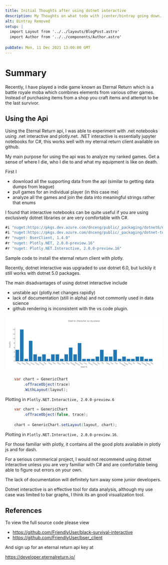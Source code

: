 ```yaml
---
title: Initial Thoughts after using dotnet interactive
description: My Thoughts on what todo with jcenter/bintray going down.
alt: Bintray Removed
setup: |
  import Layout from '../../layouts/BlogPost.astro'
  import Author from '../../components/Author.astro'

pubDate: Mon, 11 Dec 2021 13:00:00 GMT
---
```


# Summary

Recently, I have played a indie game known as Eternal Return which is a battle royale moba which combines elements from various other games. Instead of purchasing items from a shop you craft items and attempt to be the last survivor.


## Using the Api

Using the Eternal Return api, I was able to experiment with .net notebooks using .net interactive and plotly.net. .NET interactive is essentially jupyter notebooks for C#, this works well with my eternal return client available on github.

My main purpose for using the api was to analyze my ranked games.
Get a sense of where I die, who I die to and what my equipment is like on death.

First I 
* download all the supporting data from the api (similar to getting data dumps from league)
* pull games for an individual player (in this case me)
* analyze all the games and join the data into meaningful strings rather that enums

I found that interactive notebooks can be quite useful if you are using exclusively dotnet libraries or are very comfortable with C#.

```csharp
#i "nuget:https://pkgs.dev.azure.com/dnceng/public/_packaging/dotnet6/nuget/v3/index.json" 
#i "nuget:https://pkgs.dev.azure.com/dnceng/public/_packaging/dotnet-tools/nuget/v3/index.json" 
#r "nuget: BserClient, 1.4.0"
#r "nuget: Plotly.NET, 2.0.0-preview.16"
#r "nuget: Plotly.NET.Interactive, 2.0.0-preview.16"
```

Sample code to install the eternal return client with plotly.

Recently, dotnet interactive was upgraded to use dotnet 6.0, but luckily it still works with dotnet 5.0 packages.

The main disadvantages of using dotnet interactive include

* unstable api (plotly.net changes rapidly)
* lack of documentation (still in alpha) and not commonly used in data science
* github rendering is inconsistent with the vs code plugin.

![Sample plot](/imgs/2021/hyunwoo_deaths.png)

```csharp
    var chart = GenericChart
        .ofTraceObject(trace)
        .WithLayout(layout);
```

Plotting in `Plotly.NET.Interactive, 2.0.0-preview.6`

```csharp
    var chart = GenericChart
        .ofTraceObject(false, trace);

    chart = GenericChart.setLayout(layout, chart);
```

Plotting in `Plotly.NET.Interactive, 2.0.0-preview.16`.

For those familiar with plotly, it contains all the good plots available in plotly js and for dash.

For a serious commerical project, I would not recommend using dotnet interactive unless you are very familiar with C# and are comfortable being able to figure out errors on your own.

The lack of documentation will definitely turn away some junior developers.

Dotnet interactive is an effective tool for data analysis, although my use case was limited to bar graphs, I think its an good visualization tool.

## References

To view the full source code please view

* https://github.com/FriendlyUser/black-survival-interactive
* https://github.com/FriendlyUser/bser_client

And sign up for an eternal return api key at

https://developer.eternalreturn.io/